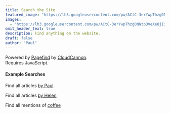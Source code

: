```yaml
---
title: Search the Site
featured_image: "https://lh3.googleusercontent.com/pw/ACtC-3erYwpThzgDNNtp3VeXe8jIiu7-hw6wv3Awqw3jS8DKxDdarqfOp-ua31OsPXMrKbJRkWOYIW5fa19AB9YnQIv6-09Jg75ptBNTvVwZh-KWcvozDYhgOEUDMNYF-D59YSAduf_Uz4o-MIgoB39O6dmToQ=w1216-h912-no"
images:
  - "https://lh3.googleusercontent.com/pw/ACtC-3erYwpThzgDNNtp3VeXe8jIiu7-hw6wv3Awqw3jS8DKxDdarqfOp-ua31OsPXMrKbJRkWOYIW5fa19AB9YnQIv6-09Jg75ptBNTvVwZh-KWcvozDYhgOEUDMNYF-D59YSAduf_Uz4o-MIgoB39O6dmToQ=w1216-h912-no"
omit_header_text: true
description: Find anything on the website.
draft: false
author: "Paul"
---
```


<p>
    Powered by <a href="https://github.com/cloudcannon/pagefind">Pagefind</a> by&nbsp;<a href="https://cloudcannon.com">CloudCannon</a>.<br>Requires JavaScript.
</p>

<link href="/_pagefind/pagefind-ui.css" rel="stylesheet">
<script src="/_pagefind/pagefind-ui.js" type="text/javascript"></script>
<div id="search"></div>
<script>
  const queryString = window.location.search;
  const urlParams = new URLSearchParams(queryString);
  const searchString = urlParams.get("q");
  window.addEventListener('DOMContentLoaded', (event) => {
    let pagefind = new PagefindUI({ element: "#search" });
    if (searchString) { 
      pagefind.triggerSearch(searchString);
    }
  });
  waitForElm(".pagefind-ui__search-input").then((elm) => {
    elm.focus();
  });
function waitForElm(selector) {
  return new Promise((resolve) => {
    if (document.querySelector(selector)) {
      return resolve(document.querySelector(selector));
    }
    const observer = new MutationObserver((mutations) => {
      if (document.querySelector(selector)) {
        resolve(document.querySelector(selector));
        observer.disconnect();
      }
    });
    observer.observe(document.body, {
      childList: true,
      subtree: true,
    });
  });
}
</script>

#### Example Searches

Find all articles [by Paul](</search/?q="By Paul">)  

Find all articles [by Helen](</search/?q="By Helen">)  

Find all mentions of [coffee](/search/?q=coffee)
